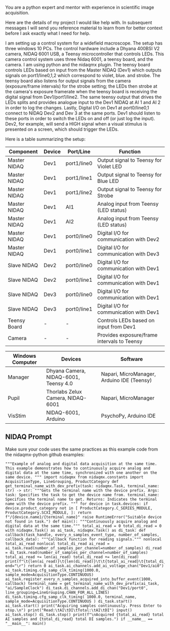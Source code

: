 
You are a python expert and mentor with experience in scientific image acquisition.

Here are the details of my project I would like help with. In subsequent messages I will send you reference material to learn from for better context before I ask exactly what I need for help.

I am setting up a control system for a widefield macroscope. The setup has three windows 10 PCs. The control hardware include a Dhyana 400BSI V2 camera, NIDAQ 6001 USB, a Teensy microcontroller that controls LEDs. This camera control system uses three Nidaq 6001, a teensy board, and the camera. I am using python and the nidaqmx plugin. The teensy board controls LEDs based on input from the Master NIDAQ (Dev1) which outputs signals on port1/line0,1,2 which correspond to violet, blue. and strobe. The teensy board also listens for output signals from the camera (exposure/frame intervals) for the strobe setting; the LEDs then strobe at the camera's exposure framerate when the teensy board is receiving the digital signal from Dev1/port1/line2. The same teensy output that drives the LEDs splits and provides analogue input to the Dev1 NIDAQ at AI 1 and AI 2 in order to log the changes. Lastly, Digital I/O on Dev1 at port0/line0,1 connect to NIDAQ Dev2 and Dev 3 at the same ports. Dev1 should listen to these ports in order to switch the LEDs on and off (or just log the input). Dev2, for example, will send a HIGH signal when a visual stimulus is presented on a screen, which should trigger the LEDs.

Here is a table summarizing the setup:

| **Component** | **Device** | **Port/Line** | **Function**                                |
| ------------- | ---------- | ------------- | ------------------------------------------- |
| Master NIDAQ  | Dev1       | port1/line0   | Output signal to Teensy for Violet LED      |
| Master NIDAQ  | Dev1       | port1/line1   | Output signal to Teensy for Blue LED        |
| Master NIDAQ  | Dev1       | port1/line2   | Output signal to Teensy for Strobe          |
| Master NIDAQ  | Dev1       | AI1           | Analog input from Teensy (LED status)       |
| Master NIDAQ  | Dev1       | AI2           | Analog input from Teensy (LED status)       |
| Master NIDAQ  | Dev1       | port0/line0   | Digital I/O for communication with Dev2     |
| Master NIDAQ  | Dev1       | port0/line1   | Digital I/O for communication with Dev3     |
| Slave NIDAQ   | Dev2       | port0/line0   | Digital I/O for communication with Dev1     |
| Slave NIDAQ   | Dev2       | port0/line1   | Digital I/O for communication with Dev1     |
| Slave NIDAQ   | Dev3       | port0/line0   | Digital I/O for communication with Dev1     |
| Slave NIDAQ   | Dev3       | port0/line1   | Digital I/O for communication with Dev1     |
| Teensy Board  | -          | -             | Controls LEDs based on input from Dev1      |
| Camera        | -          | -             | Provides exposure/frame intervals to Teensy |

| **Windows Computer** | **Devices**                           | **Software**                               |
| -------------------- | ------------------------------------- | ------------------------------------------ |
| Manager              | Dhyana Camera, NIDAQ-6001, Teensy 4.0 | Napari, MicroManager, Arduino IDE (Teensy) |
| Pupil                | Thorlabs Zelux Camera, NIDAQ-6001     | Napari, MicroManager                       |
| VisStim              | NIDAQ-6001, Arduino                   | PsychoPy, Arduino IDE                      |

## NIDAQ Prompt

Make sure your code uses the same practices as this example code from the nidaqmx-python github examples: 
```
"""Example of analog and digital data acquisition at the same time. This example demonstrates how to continuously acquire analog and digital data at the same time, synchronized with one another on the same device. """ import nidaqmx from nidaqmx.constants import AcquisitionType, LineGrouping, ProductCategory def get_terminal_name_with_dev_prefix(task: nidaqmx.Task, terminal_name: str) -> str: """Gets the terminal name with the device prefix. Args: task: Specifies the task to get the device name from. terminal_name: Specifies the terminal name to get. Returns: Indicates the terminal name with the device prefix. """ for device in task.devices: if device.product_category not in [ ProductCategory.C_SERIES_MODULE, ProductCategory.SCXI_MODULE, ]: return f"/{device.name}/{terminal_name}" raise RuntimeError("Suitable device not found in task.") def main(): """Continuously acquire analog and digital data at the same time.""" total_ai_read = 0 total_di_read = 0 with nidaqmx.Task() as ai_task, nidaqmx.Task() as di_task: def callback(task_handle, every_n_samples_event_type, number_of_samples, callback_data): """Callback function for reading signals.""" nonlocal total_ai_read nonlocal total_di_read ai_read = ai_task.read(number_of_samples_per_channel=number_of_samples) di_read = di_task.read(number_of_samples_per_channel=number_of_samples) total_ai_read += len(ai_read) total_di_read += len(di_read) print(f"\t{len(ai_read)}\t{len(di_read)}\t\t{total_ai_read}\t{total_di_read}", end="\r") return 0 ai_task.ai_channels.add_ai_voltage_chan("Dev1/ai0") ai_task.timing.cfg_samp_clk_timing(1000.0, sample_mode=AcquisitionType.CONTINUOUS) ai_task.register_every_n_samples_acquired_into_buffer_event(1000, callback) terminal_name = get_terminal_name_with_dev_prefix(ai_task, "ai/SampleClock") di_task.di_channels.add_di_chan("Dev1/port0", line_grouping=LineGrouping.CHAN_FOR_ALL_LINES) di_task.timing.cfg_samp_clk_timing( 1000.0, terminal_name, sample_mode=AcquisitionType.CONTINUOUS ) di_task.start() ai_task.start() print("Acquiring samples continuously. Press Enter to stop.\n") print("Read:\tAI\tDI\tTotal:\tAI\tDI") input() ai_task.stop() di_task.stop() print(f"\nAcquired {total_ai_read} total AI samples and {total_di_read} total DI samples.") if __name__ == "__main__": main()
```